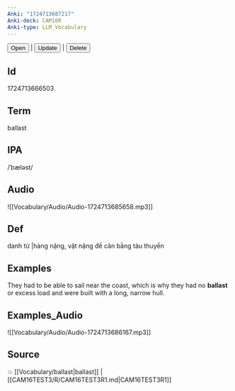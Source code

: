 ```yaml
---
Anki: "1724713687217"
Anki-deck: CAM16R
Anki-type: LLM_Vocabulary
---
```

<button class="anki-btn-open">Open</button> | <button class="anki-btn-update">Update</button> | <button class="anki-btn-delete">Delete</button>

## Id
1724713666503
## Term
ballast
## IPA
 /ˈbæləst/
## Audio
 ![[Vocabulary/Audio/Audio-1724713685658.mp3]]

## Def
 danh từ |hàng nặng, vật nặng để cân bằng tàu thuyền 
## Examples
They had to be able to sail near the coast, which is why they had no **ballast** or excess load and were built with a long, narrow hull.

## Examples_Audio
![[Vocabulary/Audio/Audio-1724713686167.mp3]]
## Source
💥 [[Vocabulary/ballast|ballast]] |  [[CAM16TEST3/R/CAM16TEST3R1.md|CAM16TEST3R1]]